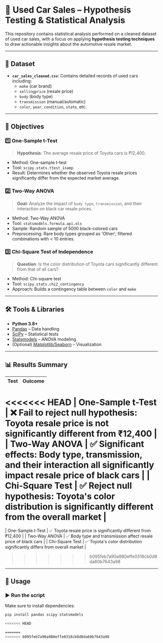 # 🚗 Used Car Sales – Hypothesis Testing & Statistical Analysis

This repository contains statistical analysis performed on a cleaned dataset of used car sales, with a focus on applying **hypothesis testing techniques** to draw actionable insights about the automotive resale market.

---

## 📁 Dataset

- **`car_sales_cleaned.csv`**: Contains detailed records of used cars including:
  - `make` (car brand)
  - `sellingprice` (resale price)
  - `body` (body type)
  - `transmission` (manual/automatic)
  - `color`, `year`, `condition`, `state`, etc.

---

## 🎯 Objectives

### 1️⃣ One-Sample t-Test
> **Hypothesis**: The average resale price of Toyota cars is ₹12,400.
- Method: One-sample t-test
- Tool: `scipy.stats.ttest_1samp`
- Result: Determines whether the observed Toyota resale prices significantly differ from the expected market average.

### 2️⃣ Two-Way ANOVA
> **Goal**: Analyze the impact of `body type`, `transmission`, and their interaction on black car resale prices.
- Method: Two-Way ANOVA
- Tool: `statsmodels.formula.api.ols`
- Sample: Random sample of 5000 black-colored cars
- Preprocessing: Rare body types grouped as 'Other'; filtered combinations with < 10 entries.

### 3️⃣ Chi-Square Test of Independence
> **Question**: Is the color distribution of Toyota cars significantly different from that of all cars?
- Method: Chi-square test
- Tool: `scipy.stats.chi2_contingency`
- Approach: Builds a contingency table between `color` and `make`

---

## 🛠 Tools & Libraries

- **Python 3.8+**
- [Pandas](https://pandas.pydata.org/) – Data handling
- [SciPy](https://scipy.org/) – Statistical tests
- [Statsmodels](https://www.statsmodels.org/) – ANOVA modeling
- (Optional) [Matplotlib/Seaborn](https://seaborn.pydata.org/) – Visualization

---

## 📊 Results Summary

| Test                     | Outcome                                                                 |
|--------------------------|-------------------------------------------------------------------------|
<<<<<<< HEAD
| **One-Sample t-Test**    | ❌ **Fail to reject null hypothesis**: Toyota resale price is **not significantly different** from ₹12,400 |
| **Two-Way ANOVA**        | ✅ **Significant effects**: Body type, transmission, and their interaction all significantly impact resale price of black cars |
| **Chi-Square Test**      | ✅ **Reject null hypothesis**: Toyota's color distribution is **significantly different** from the overall market |
=======
| One-Sample t-Test        | ✅ Toyota resale price is significantly different from ₹12,400          |
| Two-Way ANOVA            | ✅ Body type and transmission affect resale price of black cars         |
| Chi-Square Test          | ✅ Toyota's color distribution significantly differs from overall market |
>>>>>>> b095feb7a90a980effe0318cb0d8da60b7643a98

---

## 📌 Usage

### ▶️ Run the script
Make sure to install dependencies:
```bash
pip install pandas scipy statsmodels

<<<<<<< HEAD

=======
>>>>>>> b095feb7a90a980effe0318cb0d8da60b7643a98
